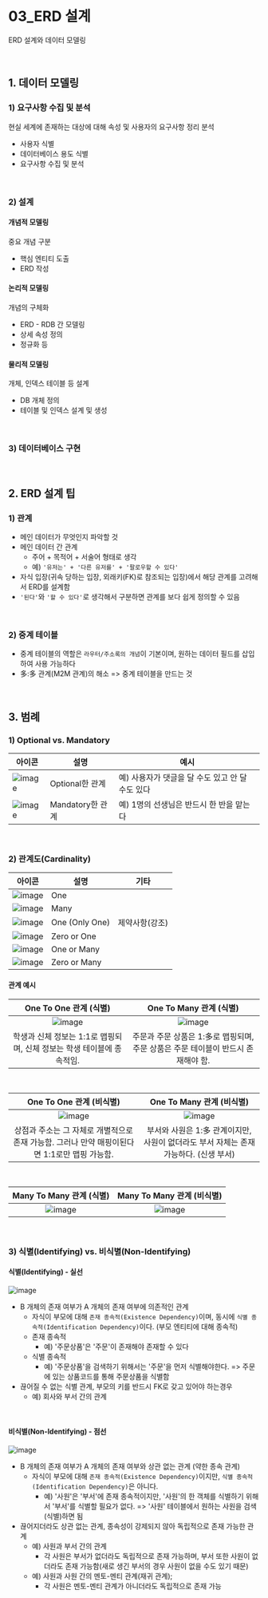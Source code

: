 # 03_ERD 설계

ERD 설계와 데이터 모델링

<br>

## 1. 데이터 모델링

### 1) 요구사항 수집 및 분석

현실 세계에 존재하는 대상에 대해 속성 및 사용자의 요구사항 정리 분석

- 사용자 식별
- 데이터베이스 용도 식별
- 요구사항 수집 및 분석

<br>

### 2) 설계

#### 개념적 모델링

중요 개념 구분

- 핵심 엔티티 도출
- ERD 작성

#### 논리적 모델링

개념의 구체화

- ERD - RDB 간 모델링
- 상세 속성 정의
- 정규화 등

#### 물리적 모델링

개체, 인덱스 테이블 등 설계

- DB 개체 정의
- 테이블 및 인덱스 설계 및 생성

<br>

### 3) 데이터베이스 구현

<br>

## 2. ERD 설계 팁

### 1) 관계

- 메인 데이터가 무엇인지 파악할 것
- 메인 데이터 간 관계
  - 주어 + 목적어 + 서술어 형태로 생각
  - 예) `'유저는' + '다른 유저를' + '팔로우할 수 있다'`
- 자식 입장(귀속 당하는 입장, 외래키(FK)로 참조되는 입장)에서 해당 관계를 고려해서 ERD를 설계함
- `'된다'`와 `'할 수 있다'`로 생각해서 구분하면 관계를 보다 쉽게 정의할 수 있음

<br>

### 2) 중계 테이블

- 중계 테이블의 역할은 `라우터/주소록의 개념`이 기본이며, 원하는 데이터 필드를 삽입하여 사용 가능하다
- 多:多 관계(M2M 관계)의 해소 => 중계 테이블을 만드는 것

<br>

## 3. 범례

### 1) Optional vs. Mandatory

| 아이콘                                                       | 설명             | 예시                                             |
| ------------------------------------------------------------ | ---------------- | ------------------------------------------------ |
| ![image](https://user-images.githubusercontent.com/93081720/213460552-a3099c6d-3f6f-48cf-90c0-bf05d59a08bb.png) | Optional한 관계  | 예) 사용자가 댓글을 달 수도 있고 안 달 수도 있다 |
| ![image](https://user-images.githubusercontent.com/93081720/213460492-974bd44d-e4f4-4cde-89c4-5e4ff4b7fa4d.png) | Mandatory한 관계 | 예) 1명의 선생님은 반드시 한 반을 맡는다         |

<br>

### 2) 관계도(Cardinality)

| 아이콘                                                       | 설명           | 기타           |
| ------------------------------------------------------------ | -------------- | -------------- |
| ![image](https://user-images.githubusercontent.com/93081720/213461261-3da0c95b-2dad-4169-b2e2-660eb0cf8af3.png) | One            |                |
| ![image](https://user-images.githubusercontent.com/93081720/213461357-fc185834-f90b-4aa3-86f6-b1b9061a3c15.png) | Many           |                |
| ![image](https://user-images.githubusercontent.com/93081720/213461413-9b1bc650-339c-4184-bde9-e561e0975877.png) | One (Only One) | 제약사항(강조) |
| ![image](https://user-images.githubusercontent.com/93081720/213461463-f01ee6d5-174a-4255-9f2d-c6d4cb226c88.png) | Zero or One    |                |
| ![image](https://user-images.githubusercontent.com/93081720/213461524-312d2afb-6f8e-4015-8c0c-04917b94a20b.png) | One or Many    |                |
| ![image](https://user-images.githubusercontent.com/93081720/213461593-639f9969-6f94-4a5f-a15e-d9cc9ef44c8a.png) | Zero or Many   |                |

#### 관계 예시

|                    One To One 관계 (식별)                    |                   One To Many 관계 (식별)                    |
| :----------------------------------------------------------: | :----------------------------------------------------------: |
| ![image](https://github.com/siwon-park/BackEnd_Study/assets/93081720/88a682c0-8ea1-44e4-a974-85e34771787b) | ![image](https://github.com/siwon-park/BackEnd_Study/assets/93081720/f2a36ebd-171b-4c14-b18c-38f30e233288) |
| 학생과 신체 정보는 1:1로 맵핑되며, 신체 정보는 학생 테이블에 종속적임. | 주문과 주문 상품은 1:多로 맵핑되며, 주문 상품은 주문 테이블이 반드시 존재해야 함. |

<br>

|                   One To One 관계 (비식별)                   |                  One To Many 관계 (비식별)                   |
| :----------------------------------------------------------: | :----------------------------------------------------------: |
| ![image](https://github.com/siwon-park/BackEnd_Study/assets/93081720/b31d12d2-3d5a-44a9-b565-37c15514480c) | ![image](https://github.com/siwon-park/BackEnd_Study/assets/93081720/596f17a6-9cdc-4d7a-85e3-bd57521e4bf7) |
| 상점과 주소는 그 자체로 개별적으로 존재 가능함. 그러나 만약 매핑이된다면 1:1로만 맵핑 가능함. | 부서와 사원은 1:多 관계이지만, 사원이 없더라도 부서 자체는 존재 가능하다. (신생 부서) |

<br>

|                   Many To Many 관계 (식별)                   |                  Many To Many 관계 (비식별)                  |
| :----------------------------------------------------------: | :----------------------------------------------------------: |
| ![image](https://github.com/siwon-park/BackEnd_Study/assets/93081720/0a5a6b50-dcf9-4ff7-971e-e26b1d7f0d32) | ![image](https://github.com/siwon-park/BackEnd_Study/assets/93081720/0bbbb672-5079-4b8c-afb4-235717cc22a3) |

<br>

### 3) 식별(Identifying) vs. 비식별(Non-Identifying)

#### 식별(Identifying) - 실선

![image](https://user-images.githubusercontent.com/93081720/213463227-ce0ad63c-84dd-46bb-bd50-0c86fa9658b9.png)

- B 개체의 존재 여부가 A 개체의 존재 여부에 의존적인 관계
  - 자식이 부모에 대해 `존재 종속적(Existence Dependency)`이며, 동시에 `식별 종속적(Identification Dependency)`이다. (부모 엔티티에 대해 종속적)
  - 존재 종속적
    - 예) '주문상품'은 '주문'이 존재해야 존재할 수 있다
  - 식별 종속적
    - 예) '주문상품'을 검색하기 위해서는 '주문'을 먼저 식별해야한다. => 주문에 있는 상품코드를 통해 주문상품을 식별함
- 끊어질 수 없는 식별 관계, 부모의 키를 반드시 FK로 갖고 있어야 하는경우
  - 예) 회사와 부서 간의 관계

<br>

#### 비식별(Non-Identifying) - 점선

![image](https://user-images.githubusercontent.com/93081720/213463477-9611284a-90bc-4209-a25e-6761d1cdb290.png)

- B 개체의 존재 여부가 A 개체의 존재 여부와 상관 없는 관계 (약한 종속 관계)
  - 자식이 부모에 대해 `존재 종속적(Existence Dependency)`이지만, `식별 종속적(Identification Dependency)`은 아니다.
    - 예) '사원'은 '부서'에 존재 종속적이지만, '사원'의 한 객체를 식별하기 위해서 '부서'를 식별할 필요가 없다. => '사원' 테이블에서 원하는 사원을 검색(식별)하면 됨
- 끊어지더라도 상관 없는 관계, 종속성이 강제되지 않아 독립적으로 존재 가능한 관계
  - 예) 사원과 부서 간의 관계
    - 각 사원은 부서가 없더라도 독립적으로 존재 가능하며, 부서 또한 사원이 없더라도 존재 가능함(새로 생긴 부서의 경우 사원이 없을 수도 있기 때문)
  - 예) 사원과 사원 간의 멘토-멘티 관계(재귀 관계); 
    - 각 사원은 멘토-멘티 관계가 아니더라도 독립적으로 존재 가능




